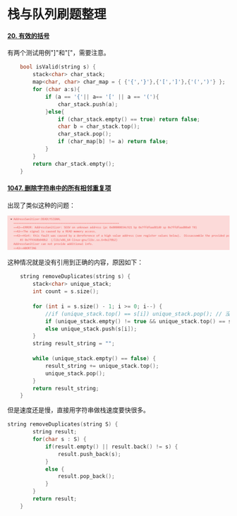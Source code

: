 # 栈与队列刷题整理

#### [20. 有效的括号](https://leetcode-cn.com/problems/valid-parentheses/)

有两个测试用例"]"和"["，需要注意。

```c++
    bool isValid(string s) {
        stack<char> char_stack;
        map<char, char> char_map = { {'{','}'},{'[',']'},{'(',')'} };
        for (char a:s){
            if (a == '{'|| a== '[' || a == '('){
                char_stack.push(a);
            }else{
                if (char_stack.empty() == true) return false;
                char b = char_stack.top();  
                char_stack.pop();   
                if (char_map[b] != a) return false;
            }    
        }
        return char_stack.empty();
    }
```

#### [1047. 删除字符串中的所有相邻重复项](https://leetcode-cn.com/problems/remove-all-adjacent-duplicates-in-string/)

出现了类似这种的问题：

![image-20220428092834699](pic/image-20220428092834699.png)

这种情况就是没有引用到正确的内容，原因如下：

```c++
    string removeDuplicates(string s) {
        stack<char> unique_stack;
        int count = s.size();

        for (int i = s.size() - 1; i >= 0; i--) {
            //if (unique_stack.top() == s[i]) unique_stack.pop(); // 没有考虑到开始的时候栈为空的一个现象
            if (unique_stack.empty() != true && unique_stack.top() == s[i]) unique_stack.pop();
            else unique_stack.push(s[i]);
        }
        string result_string = "";

        while (unique_stack.empty() == false) {
            result_string += unique_stack.top();
            unique_stack.pop();
        }
        return result_string;
    }
```

但是速度还是慢，直接用字符串做栈速度要快很多。

```c++
string removeDuplicates(string S) {
        string result;
        for(char s : S) {
            if(result.empty() || result.back() != s) {
                result.push_back(s);
            }
            else {
                result.pop_back();
            }
        }
        return result;
    }

```

